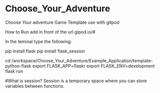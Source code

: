 # Choose_Your_Adventure
Choose Your adventure Game Template use with gitpod


How to Run
add in front of the url gipod.io/#

In the teminal type the following:  

pip install flask
pip install flask_session

cd /workspace/Choose_Your_Adventure/Example_Application/template-python-flask
export FLASK_APP=flaskr
export FLASK_ENV=development
flask run


#What is session? 
Session is a temporary space where you can store variables between functions. 
